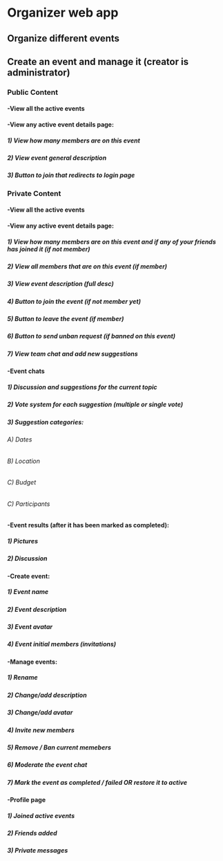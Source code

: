 # Organizer web app
 
## Organize different events
## Create an event and manage it (creator is administrator)

### Public Content
#### -View all the active events
#### -View any active event details page:
##### 1) View how many members are on this event
##### 2) View event general description
##### 3) Button to join that redirects to login page

### Private Content
#### -View all the active events
#### -View any active event details page:
##### 1) View how many members are on this event and if any of your friends has joined it (if not member)
##### 2) View all members that are on this event (if member)
##### 3) View event description (full desc)
##### 4) Button to join the event (if not member yet)
##### 5) Button to leave the event (if member)
##### 6) Button to send unban request (if banned on this event)
##### 7) View team chat and add new suggestions

#### -Event chats
##### 1) Discussion and suggestions for the current topic
##### 2) Vote system for each suggestion (multiple or single vote)
##### 3) Suggestion categories:
###### A) Dates
###### B) Location
###### C) Budget
###### C) Participants

#### -Event results (after it has been marked as completed):
##### 1) Pictures
##### 2) Discussion

#### -Create event:
##### 1) Event name
##### 2) Event description
##### 3) Event avatar
##### 4) Event initial members (invitations)

#### -Manage events:
##### 1) Rename
##### 2) Change/add description
##### 3) Change/add avatar
##### 4) Invite new members
##### 5) Remove / Ban current memebers
##### 6) Moderate the event chat
##### 7) Mark the event as completed / failed OR restore it to active

#### -Profile page
##### 1) Joined active events
##### 2) Friends added
##### 3) Private messages
